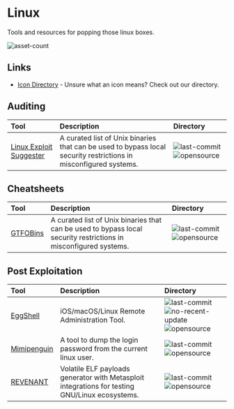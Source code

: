 # Linux

Tools and resources for popping those linux boxes.

![asset-count](https://img.shields.io/badge/Tools%20%26%20Resources%20Available-4-3c85d4?style=for-the-badge)

## Links <!-- {docsify-ignore} -->

- [Icon Directory](../ICONS.md) - Unsure what an icon means? Check out our directory.

## Auditing

| Tool | Description | Directory |
| :--- | :--- | :--- |
| [Linux Exploit Suggester](https://github.com/mzet-/linux-exploit-suggester) | A curated list of Unix binaries that can be used to bypass local security restrictions in misconfigured systems. | ![last-commit](https://img.shields.io/github/last-commit/mzet-/linux-exploit-suggester?color=3c85d4&style=flat-square) ![opensource](https://raw.githubusercontent.com/InfosecHouse/InfosecHouse/main/docs/icons/opensource.png) |

## Cheatsheets

| Tool | Description | Directory |
| :--- | :--- | :--- |
| [GTFOBins](https://gtfobins.github.io/) | A curated list of Unix binaries that can be used to bypass local security restrictions in misconfigured systems. | ![last-commit](https://img.shields.io/github/last-commit/GTFOBins/GTFOBins.github.io?color=3c85d4&style=flat-square) ![opensource](https://raw.githubusercontent.com/InfosecHouse/InfosecHouse/main/docs/icons/opensource.png) |

## Post Exploitation

| Tool | Description | Directory |
| :--- | :--- | :--- |
| [EggShell](https://github.com/neoneggplant/EggShell) | iOS/macOS/Linux Remote Administration Tool. | ![last-commit](https://img.shields.io/github/last-commit/neoneggplant/EggShell?color=3c85d4&style=flat-square) ![no-recent-update](https://raw.githubusercontent.com/InfosecHouse/InfosecHouse/main/docs/icons/no-recent-update.png) ![opensource](https://raw.githubusercontent.com/InfosecHouse/InfosecHouse/main/docs/icons/opensource.png) |
| [Mimipenguin](https://github.com/huntergregal/mimipenguin) | A tool to dump the login password from the current linux user. | ![last-commit](https://img.shields.io/github/last-commit/huntergregal/mimipenguin?color=3c85d4&style=flat-square) ![opensource](https://raw.githubusercontent.com/InfosecHouse/InfosecHouse/main/docs/icons/opensource.png) |
| [REVENANT](https://github.com/redcode-labs/REVENANT) | Volatile ELF payloads generator with Metasploit integrations for testing GNU/Linux ecosystems. | ![last-commit](https://img.shields.io/github/last-commit/redcode-labs/REVENANT?color=3c85d4&style=flat-square) ![opensource](https://raw.githubusercontent.com/InfosecHouse/InfosecHouse/main/docs/icons/opensource.png) |

